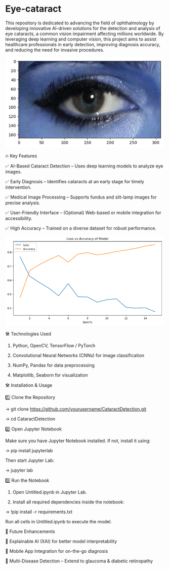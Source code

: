 # Eye-cataract
This repository is dedicated to advancing the field of ophthalmology by developing innovative AI-driven solutions for the detection and analysis of eye cataracts, a common vision impairment affecting millions worldwide. By leveraging deep learning and computer vision, this project aims to assist healthcare professionals in early detection, improving diagnosis accuracy, and reducing the need for invasive procedures.

<img src="image1.png" alt="ADAS-PeVision Demo" width="500">


🔥 Key Features

✅ AI-Based Cataract Detection – Uses deep learning models to analyze eye images.

✅ Early Diagnosis – Identifies cataracts at an early stage for timely intervention.

✅ Medical Image Processing – Supports fundus and slit-lamp images for precise analysis.

✅ User-Friendly Interface – (Optional) Web-based or mobile integration for accessibility.

✅ High Accuracy – Trained on a diverse dataset for robust performance.

<img src="image2.png" alt="ADAS-PeVision Demo" width="500">

🛠 Technologies Used

1. Python, OpenCV, TensorFlow / PyTorch

2. Convolutional Neural Networks (CNNs) for image classification

3. NumPy, Pandas for data preprocessing

4. Matplotlib, Seaborn for visualization

🛠 Installation & Usage

1️⃣ Clone the Repository

-> git clone https://github.com/yourusername/CataractDetection.git

-> cd CataractDetection

2️⃣ Open Jupyter Notebook

Make sure you have Jupyter Notebook installed. If not, install it using:

-> pip install jupyterlab

Then start Jupyter Lab:

-> jupyter lab

3️⃣ Run the Notebook

1. Open Untitled.ipynb in Jupyter Lab.
   
3. Install all required dependencies inside the notebook:

-> !pip install -r requirements.txt

Run all cells in Untitled.ipynb to execute the model.

📌 Future Enhancements

🚀 Explainable AI (XAI) for better model interpretability

🚀 Mobile App Integration for on-the-go diagnosis

🚀 Multi-Disease Detection – Extend to glaucoma & diabetic retinopathy
